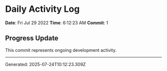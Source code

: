 # Daily Activity Log

**Date**: Fri Jul 29 2022
**Time**: 6:12:23 AM
**Commit**: 1

## Progress Update

This commit represents ongoing development activity.

---
Generated: 2025-07-24T10:12:23.309Z
